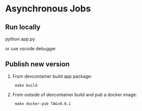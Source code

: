 # Asynchronous Jobs

## Run locally

python app.py

or use vscode debugger

## Publish new version

1. From devcontainer build app package:

        make build

2. From outside of devcontainer build and pub a docker image:

        make docker-pub TAG=0.0.1
